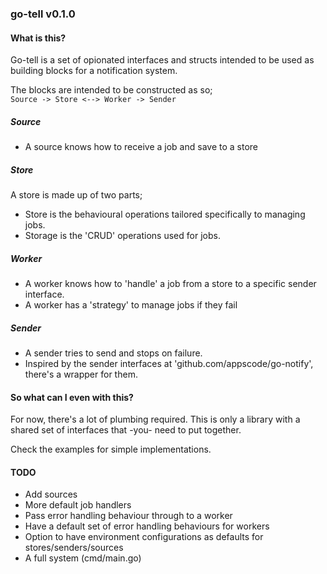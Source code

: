 ### go-tell v0.1.0 ###

#### What is this? ####
Go-tell is a set of opionated interfaces and structs intended to be used as building blocks for a notification system.

The blocks are intended to be constructed as so;\
 `Source -> Store <--> Worker -> Sender`

##### Source
 - A source knows how to receive a job and save to a store

##### Store
 A store is made up of two parts;
 - Store is the behavioural operations tailored specifically to managing jobs.
 - Storage is the 'CRUD' operations used for jobs.

##### Worker
 - A worker knows how to 'handle' a job from a store to a specific sender interface. 
 - A worker has a 'strategy' to manage jobs if they fail

##### Sender
 - A sender tries to send and stops on failure.
 - Inspired by the sender interfaces at 'github.com/appscode/go-notify', there's a wrapper for them.

 #### So what can I even with this? ####
 For now, there's a lot of plumbing required. This is only a library with a shared set of interfaces that -you- need to put together.

 Check the examples for simple implementations.

 #### TODO ####
  - Add sources
  - More default job handlers
  - Pass error handling behaviour through to a worker
  - Have a default set of error handling behaviours for workers
  - Option to have environment configurations as defaults for stores/senders/sources
  - A full system (cmd/main.go)